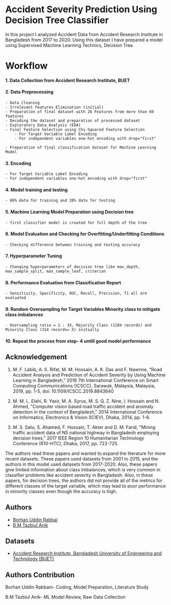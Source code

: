 
# Accident Severity Prediction Using Decision Tree Classifier



In this project I analyzed Accident Data from Accident Research Institute in Bangladesh from 2017 to 2020. Using this dataset I have prepared a model using Supervised Machine Learning Technics, Decision Tree.


# Workflow
#### 1. Data Collection from Accident Research Institute, BUET
#### 2. Data Preprocessing
    - Data Cleaning
    - Irrelevant Features Elimination (initial)
    - Preparation of final dataset with 26 Features from more than 60 features
    - Decoding the dataset and preparation of processed dataset
    - Exploratory Data Analysis (EDA)
    - Final Feature Selection using Chi-Squared Feature Selection
        - For Target Variable Label Encoding
        - For independent variables one-hot encoding with drop="first"

    - Preparation of final classification dataset for Machine Learning Model

#### 3. Encoding
    - For Target Variable Label Encoding
    - For independent variables one-hot encoding with drop="first"

#### 4. Model training and testing
    - 80% data for training and 20% data for testing
#### 5. Machine Learning Model Preparation using Decision tree
    - first classifier model is created for full depth of the tree
#### 6. Model Evaluation and Checking for Overfitting/Underfitting Conditions
    - Checking difference between training and testing accuracy
#### 7. Hyperparameter Tuning
    - Changing hyperparameters of decision tree like max_depth, max_sample_split, max_sample_leaf, criterion
#### 8. Performance Evaluation from Classification Report
    - Sensitivity, Specificity, AUC, Recall, Precision, f1 all are evaluated
#### 9. Random Oversampling for Target Variables Minority class to mitigate class imbalances
    - Oversampling ratio = 1 : 3X, Majority Class (1184 records) and Minority Class (314 records= X) initially
#### 10. Repeat the process from step- 4 untill good model performance

## Acknowledgement

1. M. F. Labib, A. S. Rifat, M. M. Hossain, A. K. Das and F.
Nawrine, “Road Accident Analysis and Prediction of Accident
Severity by Using Machine Learning in Bangladesh,” 2019 7th
International Conference on Smart Computing Communications (ICSCC), Sarawak, Malaysia, Malaysia, 2019, pp. 1-5,
doi: 10.1109/ICSCC.2019.8843640

2. M. M. L. Elahi, R. Yasir, M. A. Syrus, M. S. Q. Z. Nine, I. Hossain
and N. Ahmed, "Computer vision based road traffic accident and
anomaly detection in the context of Bangladesh," 2014 International
Conference on Informatics, Electronics & Vision (ICIEV), Dhaka,
2014, pp. 1-6.

3. M. S. Satu, S. Ahamed, F. Hossain, T. Akter and D. M. Farid, "Mining
traffic accident data of N5 national highway in Bangladesh employing
decision trees," 2017 IEEE Region 10 Humanitarian Technology
Conference (R10-HTC), Dhaka, 2017, pp. 722-725.

The authors read these papers and wanted to expand the literature for more recent datasets. These papers used datasets from 2001 to 2015, and the authors in this model used datasets from 2017-2020. Also, these papers give limited information about class Imbalances, which is very common in classifier problems like accident severity in Bangladesh. Also, in these papers, for decision trees, the authors did not provide all of the metrics for different classes of the target variable, which may lead to poor performance in minority classes even though the accuracy is high.


## Authors

- [Borhan Uddin Rabbai](https://www.github.com/borhanmukto)
- [B.M Tazbiul Anik](https://www.github.com/tazbiulanik)


## Datasets

- [Accident Research Institute, Bangladesh University of Engineering and Technology (BUET)](https://ari.buet.ac.bd/)


## Authors Contribution
Borhan Uddin Rabbani- Coding, Model Preparation, Literature Study

B.M Tazbiul Anik- ML Model Review, Raw Data Collection
